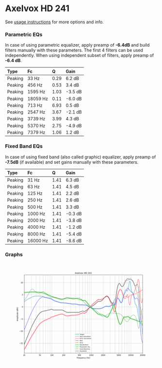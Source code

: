 # Axelvox HD 241
See [usage instructions](https://github.com/jaakkopasanen/AutoEq#usage) for more options and info.

### Parametric EQs
In case of using parametric equalizer, apply preamp of **-6.4dB** and build filters manually
with these parameters. The first 4 filters can be used independently.
When using independent subset of filters, apply preamp of **-6.4 dB**.

| Type    | Fc       |    Q | Gain    |
|:--------|:---------|:-----|:--------|
| Peaking | 33 Hz    | 0.29 | 6.2 dB  |
| Peaking | 456 Hz   | 0.53 | 3.4 dB  |
| Peaking | 1595 Hz  | 1.03 | -3.5 dB |
| Peaking | 18059 Hz | 0.11 | -6.0 dB |
| Peaking | 713 Hz   | 6.93 | 0.5 dB  |
| Peaking | 2547 Hz  | 3.67 | -2.1 dB |
| Peaking | 3739 Hz  | 3.99 | 4.3 dB  |
| Peaking | 5370 Hz  | 2.75 | -4.9 dB |
| Peaking | 7379 Hz  | 1.06 | 1.2 dB  |

### Fixed Band EQs
In case of using fixed band (also called graphic) equalizer, apply preamp of **-7.5dB**
(if available) and set gains manually with these parameters.

| Type    | Fc       |    Q | Gain    |
|:--------|:---------|:-----|:--------|
| Peaking | 31 Hz    | 1.41 | 6.3 dB  |
| Peaking | 63 Hz    | 1.41 | 4.5 dB  |
| Peaking | 125 Hz   | 1.41 | 2.2 dB  |
| Peaking | 250 Hz   | 1.41 | 2.6 dB  |
| Peaking | 500 Hz   | 1.41 | 3.3 dB  |
| Peaking | 1000 Hz  | 1.41 | -0.3 dB |
| Peaking | 2000 Hz  | 1.41 | -3.8 dB |
| Peaking | 4000 Hz  | 1.41 | -1.2 dB |
| Peaking | 8000 Hz  | 1.41 | -5.4 dB |
| Peaking | 16000 Hz | 1.41 | -8.6 dB |

### Graphs
![](./Axelvox%20HD%20241.png)